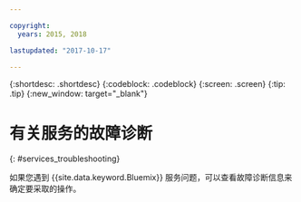 ```yaml
---

copyright:
  years: 2015, 2018

lastupdated: "2017-10-17"  

---
```


{:shortdesc: .shortdesc}
{:codeblock: .codeblock}
{:screen: .screen}
{:tip: .tip}
{:new_window: target="_blank"}

# 有关服务的故障诊断
{: #services_troubleshooting}

如果您遇到 {{site.data.keyword.Bluemix}} 服务问题，可以查看故障诊断信息来确定要采取的操作。

